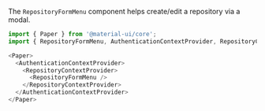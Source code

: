 The `RepositoryFormMenu` component helps create/edit a repository via a modal.

```js
import { Paper } from '@material-ui/core';
import { RepositoryFormMenu, AuthenticationContextProvider, RepositoryContextProvider } from 'gitea-react-toolkit';

<Paper>
  <AuthenticationContextProvider>
    <RepositoryContextProvider>
      <RepositoryFormMenu />
    </RepositoryContextProvider>
  </AuthenticationContextProvider>
</Paper>
```
